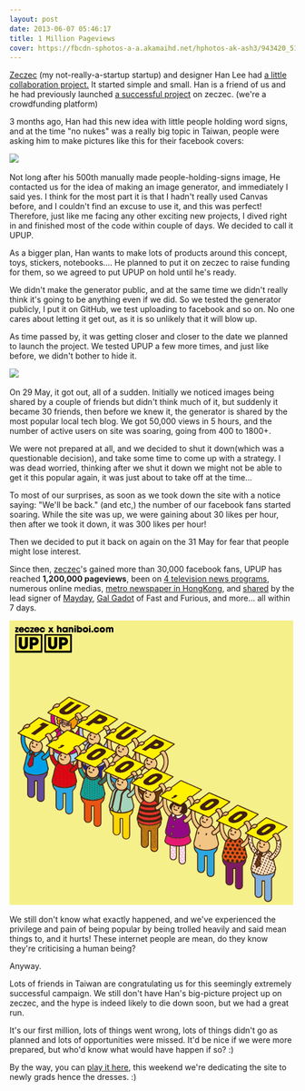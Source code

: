 ```yaml
---
layout: post
date: 2013-06-07 05:46:17
title: 1 Million Pageviews
cover: https://fbcdn-sphotos-a-a.akamaihd.net/hphotos-ak-ash3/943420_513806072018857_1221631741_n.png
---
```


[Zeczec](http://www.zeczec.com/) (my not-really-a-startup startup) and designer Han Lee had [a little collaboration project.](http://www.haniboi.com) It started simple and small. Han is a friend of us and he had previously launched [a successful project](http://www.zeczec.com/projects/haniboi) on zeczec. (we're a crowdfunding platform)

3 months ago, Han had this new idea with little people holding word signs, and at the time "no nukes" was a really big topic in Taiwan, people were asking him to make pictures like this for their facebook covers:

![](https://fbcdn-sphotos-c-a.akamaihd.net/hphotos-ak-ash4/482718_532796233439201_775890733_n.png)

Not long after his 500th manually made people-holding-signs image, He contacted us for the idea of making an image generator, and immediately I said yes. I think for the most part it is that I hadn't really used Canvas before, and I couldn't find an excuse to use it, and this was perfect! Therefore, just like me facing any other exciting new projects, I dived right in and finished most of the code within couple of days. We decided to call it UPUP.

As a bigger plan, Han wants to make lots of products around this concept, toys, stickers, notebooks.... He planned to put it on zeczec to raise funding for them, so we agreed to put UPUP on hold until he's ready. 

We didn't make the generator public, and at the same time we didn't really think it's going to be anything even if we did. So we tested the generator publicly, I put it on GitHub, we test uploading to facebook and so on. No one cares about letting it get out, as it is so unlikely that it will blow up.

As time passed by, it was getting closer and closer to the date we planned to launch the project. We tested UPUP a few more times, and just like before, we didn't bother to hide it. 

![](https://fbcdn-sphotos-a-a.akamaihd.net/hphotos-ak-ash3/943420_513806072018857_1221631741_n.png)

On 29 May, it got out, all of a sudden. Initially we noticed images being shared by a couple of friends but didn't think much of it, but suddenly it became 30 friends, then before we knew it, the generator is shared by the most popular local tech blog. We got 50,000 views in 5 hours, and the number of active users on site was soaring, going from 400 to 1800+.

We were not prepared at all, and we decided to shut it down(which was a questionable decision), and take some time to come up with a strategy. I was dead worried, thinking after we shut it down we might not be able to get it this popular again, it was just about to take off at the time... 

To most of our surprises, as soon as we took down the site with a notice saying: "We'll be back." (and etc,) the number of our facebook fans started soaring. While the site was up, we were gaining about 30 likes per hour, then after we took it down, it was 300 likes per hour! 

Then we decided to put it back on again on the 31 May for fear that people might lose interest.

Since then, [zeczec](https://www.facebook.com/zeczec.com)'s gained more than 30,000 facebook fans, UPUP has reached **1,200,000 pageviews**, been on [4 television news programs](http://www.youtube.com/watch?v=zg5F3v-PVD0&list=PLB_xus-d9BFus7wOV5OKopUy79zI3An37), numerous online medias, [metro newspaper in HongKong](http://epaper.skypost.hk/fileData/ePapers/20130603/1088240486/index.html#/12/zoomed), and [shared](https://www.facebook.com/photo.php?fbid=516265595095796) by the lead signer of [Mayday](http://en.wikipedia.org/wiki/Mayday_\(Taiwanese_band\)), [Gal Gadot](https://www.facebook.com/photo.php?fbid=10151594249563926) of Fast and Furious, and more... all within 7 days.

![](/images/upup.jpg)

We still don't know what exactly happened, and we've experienced the privilege and pain of being popular by being trolled heavily and said mean things to, and it hurts! These internet people are mean, do they know they're criticising a human being?

Anyway.

Lots of friends in Taiwan are congratulating us for this seemingly extremely successful campaign. We still don't have Han's big-picture project up on zeczec, and the hype is indeed likely to die down soon, but we had a great run.

It's our first million, lots of things went wrong, lots of things didn't go as planned and lots of opportunities were missed. It'd be nice if we were more prepared, but who'd know what would have happen if so? :)

By the way, you can [play it here](http://www.haniboi.com), this weekend we're dedicating the site to newly grads hence the dresses. :)
